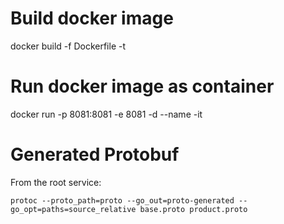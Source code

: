 # Build docker image
docker build -f Dockerfile -t <image-tag>

# Run docker image as container
docker run -p 8081:8081 -e 8081 -d --name <container-name> -it <image-tag>


# Generated Protobuf
From the root service:
```
protoc --proto_path=proto --go_out=proto-generated --go_opt=paths=source_relative base.proto product.proto
```